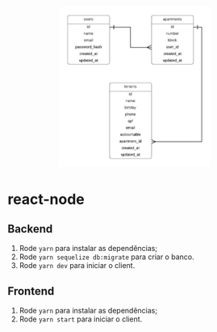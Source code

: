 <h1 align="center">
    <img src="https://raw.githubusercontent.com/marcoskoch/react-node/master/ReactNode.jpeg" width="300px" />
</h1>

# react-node

## Backend

1.  Rode  `yarn`  para instalar as dependências;
2. Rode  `yarn sequelize db:migrate`  para criar o banco.
3.  Rode  `yarn dev`  para iniciar o client.


## Frontend

1.  Rode  `yarn`  para instalar as dependências;
2.  Rode  `yarn start`  para iniciar o client.
